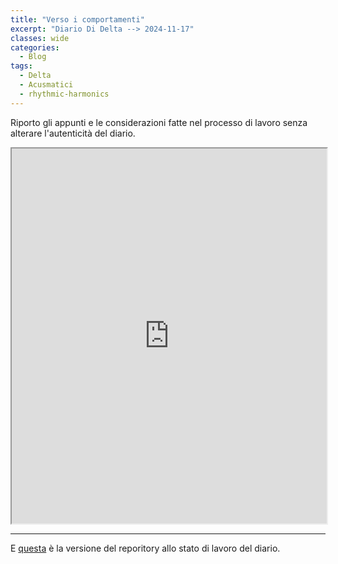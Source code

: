 ```yaml
---
title: "Verso i comportamenti"
excerpt: "Diario Di Delta --> 2024-11-17"
classes: wide
categories:
  - Blog
tags:
  - Delta
  - Acusmatici
  - rhythmic-harmonics
---
```


Riporto gli appunti e le considerazioni fatte nel processo di lavoro senza alterare l'autenticità del diario.

<iframe src="https://docs.google.com/viewer?url=https://s-e-a-m.github.io/giulio-romano-de-mattia/assets/docs/2024-11-17_deltaBlog.pdf&embedded=true" width="100%" height="600px"></iframe>

---

E [questa](https://github.com/DMGiulioRomano/delta/tree/3331c4051e639ad648fbbb4ba564c599bd9e821f) è la versione del reporitory allo stato di lavoro del diario.